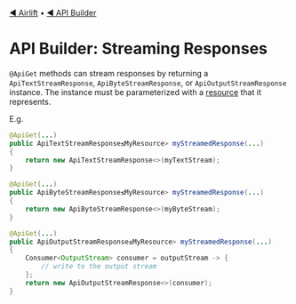[◀︎ Airlift](../../README.md) • [◀︎ API Builder](../README.md)

# API Builder: Streaming Responses

`@ApiGet` methods can stream responses by returning a `ApiTextStreamResponse`, `ApiByteStreamResponse`, or `ApiOutputStreamResponse` instance. The instance must be
parameterized with a [resource](resources.md) that it represents.

E.g.

```java
@ApiGet(...)
public ApiTextStreamResponse≤MyResource> myStreamedResponse(...)
{
    return new ApiTextStreamResponse<>(myTextStream);
}

@ApiGet(...)
public ApiByteStreamResponse≤MyResource> myStreamedResponse(...)
{
    return new ApiByteStreamResponse<>(myByteStream);
}

@ApiGet(...)
public ApiOutputStreamResponse≤MyResource> myStreamedResponse(...)
{
    Consumer<OutputStream> consumer = outputStream -> {
        // write to the output stream
    };
    return new ApiOutputStreamResponse<>(consumer);
}
```
